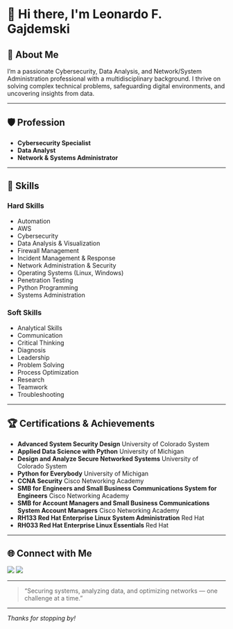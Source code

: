# 👋 Hi there, I'm Leonardo F. Gajdemski

## 🚀 About Me

I’m a passionate Cybersecurity, Data Analysis, and Network/System Administration professional with a multidisciplinary background. I thrive on solving complex technical problems, safeguarding digital environments, and uncovering insights from data.

---

## 🛡️ Profession

- **Cybersecurity Specialist**
- **Data Analyst**
- **Network & Systems Administrator**

---

## 🧰 Skills

### Hard Skills
- Automation
- AWS
- Cybersecurity
- Data Analysis & Visualization
- Firewall Management
- Incident Management & Response
- Network Administration & Security
- Operating Systems (Linux, Windows)
- Penetration Testing
- Python Programming
- Systems Administration

### Soft Skills
- Analytical Skills
- Communication
- Critical Thinking
- Diagnosis
- Leadership
- Problem Solving
- Process Optimization
- Research
- Teamwork
- Troubleshooting

---

## 🏆 Certifications & Achievements

- **Advanced System Security Design** University of Colorado System
- **Applied Data Science with Python** University of Michigan
- **Design and Analyze Secure Networked Systems** University of Colorado System
- **Python for Everybody** University of Michigan
- **CCNA Security** Cisco Networking Academy
- **SMB for Engineers and Small Business Communications System for Engineers** Cisco Networking Academy
- **SMB for Account Managers and Small Business Communications System Account Managers** Cisco Networking Academy
- **RH133 Red Hat Enterprise Linux System Administration** Red Hat
- **RH033 Red Hat Enterprise Linux Essentials** Red Hat

---

## 🌐 Connect with Me

[<a href="https://linkedin.com"><img src="https://img.shields.io/badge/-LinkedIn-0072b1?&style=for-the-badge&logo=linkedin&logoColor=white" /></a>](https://www.linkedin.com/in/lfgajdemski)
[<a href="https://github.com"><img src="https://img.shields.io/badge/-GitHub-0072b1?&style=for-the-badge&logo=github&logoColor=white" /></a>](https://www.github.com/lfgajdem)

---

> “Securing systems, analyzing data, and optimizing networks — one challenge at a time.”

---

_Thanks for stopping by!_
